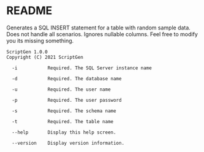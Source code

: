 # README

Generates a SQL INSERT statement for a table with random sample data. Does not handle all scenarios. Ignores nullable columns. Feel free to modify you its missing something.

```
ScriptGen 1.0.0
Copyright (C) 2021 ScriptGen

  -i           Required. The SQL Server instance name

  -d           Required. The database name

  -u           Required. The user name

  -p           Required. The user password

  -s           Required. The schema name

  -t           Required. The table name

  --help       Display this help screen.

  --version    Display version information.
```
